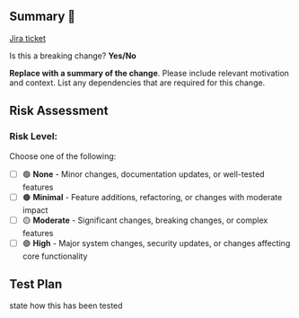 ## Summary :notebook:

[Jira ticket](https://pinecanada.atlassian.net/browse/CUS-XXX)

Is this a breaking change? **Yes/No**

**Replace with a summary of the change**. Please include relevant motivation and context. List any dependencies that are required for this change.

## Risk Assessment

### Risk Level:

Choose one of the following:

- [ ] 🟢 **None** - Minor changes, documentation updates, or well-tested features
- [ ] 🟤 **Minimal** - Feature additions, refactoring, or changes with moderate impact
- [ ] 🟡 **Moderate** - Significant changes, breaking changes, or complex features
- [ ] 🟣 **High** - Major system changes, security updates, or changes affecting core functionality

## Test Plan
state how this has been tested
